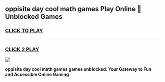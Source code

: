 
## oppisite day cool math games Play Online 👋 Unblocked Games
<h3>
<a href="https://news.freeplayer.one?title=oppisite_day_cool_math_games&ref=17CMG">CLICK TO PLAY</a></h3>
<hr>

<h3>
<a href="https://news.freeplayer.one?title=oppisite_day_cool_math_games&ref=17CMG">CLICK 2 PLAY</a>
  
</h3>

<a href="https://news.freeplayer.one?title=oppisite_day_cool_math_games&ref=17CMG/"><img src="https://clearcache.store/games.png"></a>


**oppisite day cool math games games unblocked: Your Gateway to Fun and Accessible Online Gaming**
